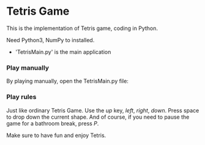 # Tetris Game

This is the implementation of Tetris game, coding in Python. 

Need Python3, NumPy to installed.

* 'TetrisMain.py' is the main application

### Play manually
By playing manually, open the TetrisMain.py file:


### Play rules
Just like ordinary Tetris Game. Use the *up* key, *left*, *right*, *down*. Press space to drop down the current shape. And of course, if you need to pause the game for a bathroom break, press *P*.


Make sure to have fun and enjoy Tetris.
